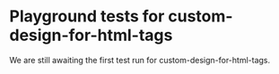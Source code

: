 # Playground tests for custom-design-for-html-tags
We are still awaiting the first test run for custom-design-for-html-tags.
